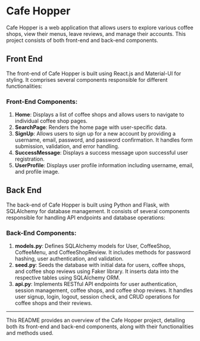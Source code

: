 # Cafe Hopper

Cafe Hopper is a web application that allows users to explore various coffee shops, view their menus, leave reviews, and manage their accounts. This project consists of both front-end and back-end components.

## Front End

The front-end of Cafe Hopper is built using React.js and Material-UI for styling. It comprises several components responsible for different functionalities:

### Front-End Components:

1. **Home**: Displays a list of coffee shops and allows users to navigate to individual coffee shop pages.
2. **SearchPage**: Renders the home page with user-specific data.
3. **SignUp**: Allows users to sign up for a new account by providing a username, email, password, and password confirmation. It handles form submission, validation, and error handling.
4. **SuccessMessage**: Displays a success message upon successful user registration.
5. **UserProfile**: Displays user profile information including username, email, and profile image.

## Back End

The back-end of Cafe Hopper is built using Python and Flask, with SQLAlchemy for database management. It consists of several components responsible for handling API endpoints and database operations:

### Back-End Components:

1. **models.py**: Defines SQLAlchemy models for User, CoffeeShop, CoffeeMenu, and CoffeeShopReview. It includes methods for password hashing, user authentication, and validation.
2. **seed.py**: Seeds the database with initial data for users, coffee shops, and coffee shop reviews using Faker library. It inserts data into the respective tables using SQLAlchemy ORM.
3. **api.py**: Implements RESTful API endpoints for user authentication, session management, coffee shops, and coffee shop reviews. It handles user signup, login, logout, session check, and CRUD operations for coffee shops and their reviews.

---

This README provides an overview of the Cafe Hopper project, detailing both its front-end and back-end components, along with their functionalities and methods used.